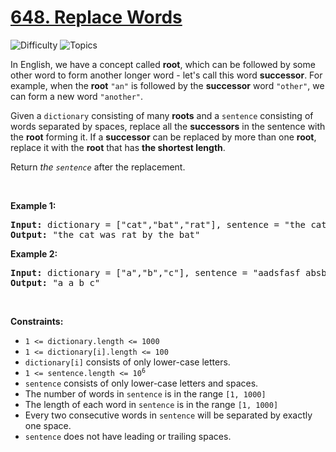 # [648. Replace Words](https://leetcode.com/problems/replace-words)

![Difficulty](https://img.shields.io/badge/Difficulty-Medium-blue.svg) ![Topics](https://img.shields.io/badge/Topics-Array,%20Hash%20Table,%20String,%20Trie-orange.svg)
<br/>

<p>In English, we have a concept called <strong>root</strong>, which can be followed by some other word to form another longer word - let&#39;s call this word <strong>successor</strong>. For example, when the <strong>root</strong> <code>&quot;an&quot;</code> is followed by the <strong>successor</strong> word <code>&quot;other&quot;</code>, we can form a new word <code>&quot;another&quot;</code>.</p>

<p>Given a <code>dictionary</code> consisting of many <strong>roots</strong> and a <code>sentence</code> consisting of words separated by spaces, replace all the <strong>successors</strong> in the sentence with the <strong>root</strong> forming it. If a <strong>successor</strong> can be replaced by more than one <strong>root</strong>, replace it with the <strong>root</strong> that has <strong>the shortest length</strong>.</p>

<p>Return <em>the <code>sentence</code></em> after the replacement.</p>

<p>&nbsp;</p>
<p><strong class="example">Example 1:</strong></p>

<pre>
<strong>Input:</strong> dictionary = [&quot;cat&quot;,&quot;bat&quot;,&quot;rat&quot;], sentence = &quot;the cattle was rattled by the battery&quot;
<strong>Output:</strong> &quot;the cat was rat by the bat&quot;
</pre>

<p><strong class="example">Example 2:</strong></p>

<pre>
<strong>Input:</strong> dictionary = [&quot;a&quot;,&quot;b&quot;,&quot;c&quot;], sentence = &quot;aadsfasf absbs bbab cadsfafs&quot;
<strong>Output:</strong> &quot;a a b c&quot;
</pre>

<p>&nbsp;</p>
<p><strong>Constraints:</strong></p>

<ul>
	<li><code>1 &lt;= dictionary.length &lt;= 1000</code></li>
	<li><code>1 &lt;= dictionary[i].length &lt;= 100</code></li>
	<li><code>dictionary[i]</code> consists of only lower-case letters.</li>
	<li><code>1 &lt;= sentence.length &lt;= 10<sup>6</sup></code></li>
	<li><code>sentence</code> consists of only lower-case letters and spaces.</li>
	<li>The number of words in <code>sentence</code> is in the range <code>[1, 1000]</code></li>
	<li>The length of each word in <code>sentence</code> is in the range <code>[1, 1000]</code></li>
	<li>Every two consecutive words in <code>sentence</code> will be separated by exactly one space.</li>
	<li><code>sentence</code> does not have leading or trailing spaces.</li>
</ul>


